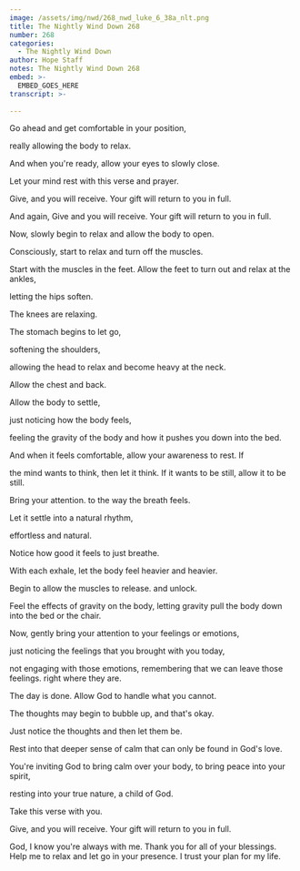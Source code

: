 ```yaml
---
image: /assets/img/nwd/268_nwd_luke_6_38a_nlt.png
title: The Nightly Wind Down 268
number: 268
categories:
  - The Nightly Wind Down
author: Hope Staff
notes: The Nightly Wind Down 268
embed: >-
  EMBED_GOES_HERE
transcript: >-
  
---
```

Go ahead and get comfortable in your position,

really allowing the body to relax.

And when you're ready, allow your eyes to slowly close.

Let your mind rest with this verse and prayer.

Give, and you will receive. Your gift will return to you in full.

And again, Give and you will receive. Your gift will return to you in full.

Now, slowly begin to relax and allow the body to open.

Consciously, start to relax and turn off the muscles.

Start with the muscles in the feet. Allow the feet to turn out and relax at the ankles,

letting the hips soften.

The knees are relaxing.

The stomach begins to let go,

softening the shoulders,

allowing the head to relax and become heavy at the neck.

Allow the chest and back.

Allow the body to settle,

just noticing how the body feels,

feeling the gravity of the body and how it pushes you down into the bed.

And when it feels comfortable, allow your awareness to rest. If

the mind wants to think, then let it think. If it wants to be still, allow it to be still.

Bring your attention. to the way the breath feels.

Let it settle into a natural rhythm,

effortless and natural.

Notice how good it feels to just breathe.

With each exhale, let the body feel heavier and heavier.

Begin to allow the muscles to release. and unlock.

Feel the effects of gravity on the body, letting gravity pull the body down into the bed or the chair.

Now, gently bring your attention to your feelings or emotions,

just noticing the feelings that you brought with you today,

not engaging with those emotions, remembering that we can leave those feelings. right where they are.

The day is done. Allow God to handle what you cannot.

The thoughts may begin to bubble up, and that's okay.

Just notice the thoughts and then let them be.

Rest into that deeper sense of calm that can only be found in God's love.

You're inviting God to bring calm over your body, to bring peace into your spirit,

resting into your true nature, a child of God.

Take this verse with you.

Give, and you will receive. Your gift will return to you in full.

God, I know you're always with me. Thank you for all of your blessings. Help me to relax and let go in your presence. I trust your plan for my life.

